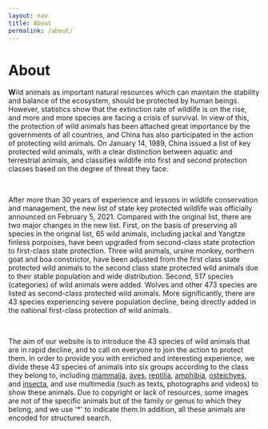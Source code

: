 ```yaml
---
layout: nav
title: About
permalink: /about/
---
```

<div class="about_text">
<h1>About</h1>
<p><strong>W</strong>ild animals as important natural resources which can maintain the stability and balance of the ecosystem, should be protected by human beings. However, statistics show that the extinction rate of wildlife is on the rise, and more and more species are facing a crisis of survival. In view of this, the protection of wild animals has been attached great importance by the governments of all countries, and China has also participated in the action of protecting wild animals. On January 14, 1989, China issued a list of key protected wild animals, with a clear distinction between aquatic and terrestrial animals, and classifies wildlife into first and second protection classes based on the degree of threat they face.</p>
<br>

<p>After more than 30 years of experience and lessons in wildlife conservation and management, the new list of state key protected wildlife was officially announced on February 5, 2021. Compared with the original list, there are two major changes in the new list. First, on the basis of preserving all species in the original list, 65 wild animals, including jackal and Yangtze finless porpoises, have been upgraded from second-class state protection to first-class state protection. Three wild animals, ursine monkey, northern goat and boa constrictor, have been adjusted from the first class state protected wild animals to the second class state protected wild animals due to their stable population and wide distribution. Second, 517 species (categories) of wild animals were added. Wolves and other 473 species are listed as second-class protected wild animals. More significantly, there are 43 species experiencing severe population decline, being directly added in the national first-class protection of wild animals.</p>
<br>

<p>The aim of our website is to introduce the 43 species of wild animals that are in rapid decline, and to call on everyone to join the action to protect them. In order to provide you with enriched and interesting experience, we divide these 43 species of animals into six groups according to the class they belong to, including <a href="{{ site.baseurl }}/mammalia">mammalia</a>, <a href="{{ site.baseurl }}/aves">aves</a>, <a href="{{ site.baseurl }}/reptilia">reptilia</a>, <a href="{{ site.baseurl }}/amphibia">amphibia</a>, <a href="{{ site.baseurl }}/osteichthyes">osteichyes</a>, and <a href="{{ site.baseurl }}/insecta">insecta</a>, and use multimedia (such as texts, photographs and videos) to show these animals. Due to copyright or lack of resources, some images are not of the specific animals but of the family or genus to which they belong, and we use '*' to indicate them.In addition, all these animals are encoded for structured search. </p>
<br>
</div>